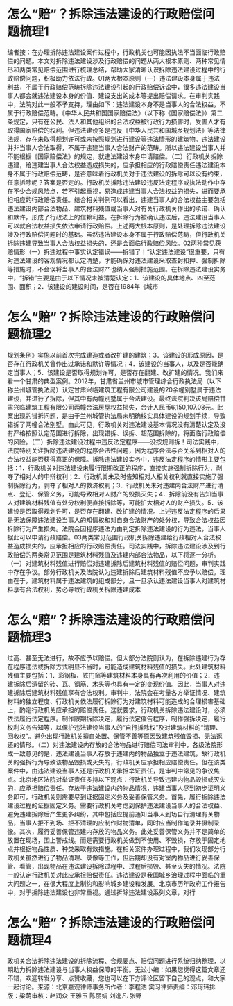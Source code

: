 # 怎么“赔”？拆除违法建设的行政赔偿问题梳理1

编者按：在办理拆除违法建设案件过程中，行政机关也可能因执法不当面临行政赔偿的问题。本文对拆除违法建设涉及行政赔偿的问题从两大根本原则、两种常见情形和两类常见赔偿范围进行梳理总结，帮助大家清晰认识拆除违法建设过程中的行政赔偿问题，积极助力依法行政。01两大根本原则（一）违法建设本身属于违法利益，不属于行政赔偿范畴拆除违法建设引起的行政赔偿诉讼中，很多违法建设当事人都会就违法建设本身的价值、建设支出的成本等提出赔偿请求。在审判实践中，法院对此一般不予支持，理由如下：违法建设本身不是当事人的合法权益，不属于行政赔偿范畴。《中华人民共和国国家赔偿法》（以下称《国家赔偿法》）第二条规定，只有在公民、法人和其他组织的合法权益被行政行为损害时，受害人才有取得国家赔偿的权利。但违法建设多是违反《中华人民共和国城乡规划法》等法律法规，存在未取得规划许可或未按照规划进行建设等违法情形的建筑物。违法建设并非当事人合法取得，不属于违建当事人合法财产的范畴。所以违法建设当事人并不能根据《国家赔偿法》的规定，就违法建设本身申请赔偿。（二）行政机关拆除违建，给违建当事人合法权益造成损失的，应承担相应的行政赔偿责任违法建设本身不属于行政赔偿范畴，是否意味着行政机关对于违法建设的拆除可以没有约束，任意拆除呢？答案是否定的。行政机关拆除违法建设违反法定程序或执法动作中存在不少合规风险点，若不引起重视，易造成违建当事人合法权益的损失，进而要承担相应的行政赔偿责任。结合相关判例可以看出，违建当事人的合法权益主要包括违法建设内部合法物品、建筑材料残值或当事人对有关行政机关作出的承诺、确认和默许，形成了行政法上的信赖利益。在拆除行为被确认违法后，违法建设当事人可以就合法权益损失依法申请行政赔偿。上述两大根本原则，是处理拆除违法建设涉及行政赔偿问题时的基础。虽然违法建设本身不属于行政赔偿范畴，但行政机关拆除违建导致当事人合法权益损失的，还是会面临行政赔偿风险。02两种常见获赔情形（一）拆违过程中事实认定错误——拆错了！“认定违法建设”很重要，只有对违法建设的客观情况都认定清楚，才能确保对违法建设采取查封扣押、强制拆除等措施时，不会误将当事人的合法财产也纳入强制措施范围。在拆除违法建设实务中，“拆错”主要是由于以下情况未被清楚认定：1．该建设的具体地点、四至范围、面积；2．该建设的建设时间，是否在1984年《城市

# 怎么“赔”？拆除违法建设的行政赔偿问题梳理2

规划条例》实施以前首次完成建造或者改扩建的建筑；3．该建设的形成原因，是否存在行政机关曾作出过承诺和默许等情况；4．该建设的当事人，以及是否能确定当事人；5．该建设是否取得规划许可，是否存在翻建、改扩建的情况。我们来看一个甘肃的典型案例。2012年，甘肃省兰州市城市管理综合行政执法局（以下称兰州城管执法局）认定甘肃兴临建筑工程有限公司建设的20余幢别墅属于违法建设，并进行了拆除，但其中有两幢别墅属于合法建设。最终法院判决该局赔偿甘肃兴临建筑工程有限公司两幢合法房屋权益损失，合计人民币6,150,107.08元。此案出现的错拆问题，是由于兰州城管执法局未明确核实具体建设的规划手续，导致错拆了两幢合法别墅。由此可见，行政机关对违法建设基本情况没有清楚认定及没有严格按照认定范围进行拆除，出现错拆、误拆、超范围拆除的，将面临行政赔偿的风险。（二）拆除违法建设过程中违反法定程序——没按规则拆！司法实践中，法院特别关注拆除违法建设的程序合法性问题，因为程序合法与否关系到相对人的合法权益能否获得真正的保障。拆除违法建设实务中，违反法定程序的情形主要包括：1．行政机关对违法建设未履行限期改正的程序，直接实施强制拆除行为，剥夺了相对人的申辩权利；2．行政机关未及时告知相对人相关权利就直接实施了强制拆除行为，剥夺了相对人的救济权利；3．行政机关未对违建内合法财产进行清点、登记、保管义务，可能导致相对人财产的毁损灭失；4．拆除前没有告知当事人对建筑材料残值有处分权利便直接拆除等，可能扩大相对人的财产损失。5．该建设是否取得规划许可，是否存在翻建、改扩建的情况。上述违反法定程序的后果是无法保障违法建设当事人的知情权和对自身合法财产的处分权，导致合法权益因拆除行为产生损失。法院会因程序违法为由判定拆除违法建设的行为违法，当事人据此可以申请行政赔偿。03两类常见范围行政机关拆除违建给行政相对人合法权益造成损失的，应承担相应的行政赔偿责任。司法实践中，拆除违法建设涉及到行政赔偿的两类常见范围是建筑材料残值及违建内部合法物品，以下将逐一分析。（一）对建筑材料残值进行赔偿对违建拆除后建筑材料残值的赔偿问题，审判实践中存在争议。部分行政机关及法院认为违建拆除后建筑材料残值不应予以赔偿。理由在于，建筑材料属于违法建筑的组成部分，且一旦承认违法建设当事人对建筑材料享有合法权利，势必导致行政机关拆除违建成本

# 怎么“赔”？拆除违法建设的行政赔偿问题梳理3

过高、甚至无法进行，故不应予以赔偿。但大部分法院则认为，在拆除违建行为存在程序违法或拆除方式明显不当时，可能造成建筑材料残值的损失。此处建筑材料残值主要包括：1．彩钢板、铁门窗等建筑材料本身具有再次利用的价值；2．违建拆除后遗留的砖、瓦、钢筋、木头等也具有一定的变现价值。因此，当事人对违建拆除后建筑材料残值享有合法权利。审判中，法院会在考量各方举证情况、建筑材料的独立程度、行政机关依法履行拆除行为对建筑材料可能造成的合理损害基础上，酌定行政机关应承担的赔偿责任。这就要求，行政机关拆除违法建设时，必须依法履行法定程序。制作限期拆除决定，履行法定催告程序，制作强拆决定，履行权利义务告知等，以保护违法建设当事人的“自行拆除权”及对建筑材料的“清理、回收权”。避免出现行政机关擅自处置、保管不善等原因致建筑残值毁损、无法返还的情形。（二）对违法建设内存放的合法物品进行赔偿司法审判中，各级法院形成一致意见的是，违法建设当事人存放于违建内的物品独立于违法建筑，故行政机关的强拆行为导致该物品毁损或灭失的，行政机关应承担相应赔偿责任。但在该类案件中，由违法建设当事人还是行政机关承担举证责任，是审判中常见的争议焦点。北京地区法院对举证责任多持以下观点：行政机关导致违建内物品毁损或灭失的，应承担赔偿责任。存放于违法建设内的物品情况，违建当事人尽到初步证明义务即可，行政机关则需要尽到证据固定义务及妥善保管义务。首先，履行拆除违法建设过程的证据固定义务。需要行政机关考虑到保护违法建设当事人的合法权益、避免违建拆除后产生更多纠纷，其中包括应提前通知当事人到场自行清理有关物品，当事人拒不到场、拒不清理的应制作财物清单，同时应当制作笔录并摄制录像。其次，履行妥善保管违建内存放的物品义务。此处妥善保管义务并不是简单的放置在现场，围上警戒线。而是需要行政机关做到不使用、不毁损，存放于固定地点并根据物品性质、种类采取有效措施。在相关案件办理过程中，我们发现部分行政机关虽然进行了物品清理、录像等工作，但后期却没有对室内物品进行妥善保管、看管，出现物品在违法建设拆除过程中、过程后损毁、甚至灭失的情况。法院一般认定行政机关对此应承担赔偿责任。违法建设是我国城乡治理过程中面临的重大问题之一，在很大程度上制约和影响城乡建设和发展。北京市历年政府工作报告中，对于拆除违法建设也非常重视。通过拆除违法建设系列文章，对行

# 怎么“赔”？拆除违法建设的行政赔偿问题梳理4

政机关合法拆除违法建设的拆除流程、合规要点、赔偿问题进行系统归纳整理，以期助力拆除违法建设与当事人权益保障的平衡。无讼小编：如果您觉得这篇文章还不错，欢迎转发分享、点赞收藏，您也可以在下方评论区留下自己的观点，和大家一起讨论。来源：北京嘉观律师事务所作者：李程浩 实习律师责编：邓珂玮排版：梁萌审核：赵润众 王雅玉 陈丽娟 刘逸凡 张野

